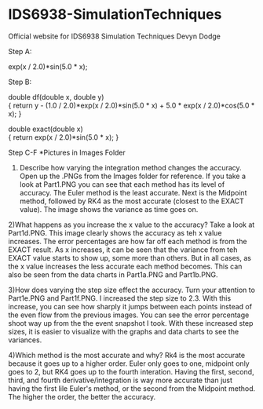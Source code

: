 # IDS6938-SimulationTechniques
Official website for IDS6938 Simulation Techniques
Devyn Dodge

Step A:

exp(x / 2.0)*sin(5.0 * x);

Step B:

double df(double x, double y)           
{
	return y - (1.0 / 2.0)*exp(x / 2.0)*sin(5.0 * x) + 5.0 * exp(x / 2.0)*cos(5.0 * x);
}


double exact(double x)           
{
	return exp(x / 2.0)*sin(5.0 * x);
}

Step C-F *Pictures in Images Folder

1) Describe how varying the integration method changes the accuracy.
Open up the .PNGs from the Images folder for reference. If you take a look at Part1.PNG you can see that each method has its level of accuracy. 
The Euler method is the least accurate. Next is the Midpoint method, followed by RK4 as the most accurate (closest to the EXACT value). 
The image shows the variance as time goes on.  

2)What happens as you increase the x value to the accuracy?
Take a look at Part1d.PNG. This image clearly shows the accuracy as teh x value increases. The error percentages are how far off each method is from the EXACT result. 
As x increases, it can be seen that the variance from teh EXACT value starts to show up, some more than others. 
But in all cases, as the x value increases the less accurate each method becomes. This can also be seen from the data charts in Part1a.PNG and Part1b.PNG. 

3)How does varying the step size effect the accuracy.
Turn your attention to Part1e.PNG and Part1f.PNG. I increased the step size to 2.3. 
With this increase, you can see how sharply it jumps between each points instead of the even flow from the previous images. 
You can see the error percentage shoot way up from the the event snapshot I took. With these increased step sizes, it is easier 
to visualize with the graphs and data charts to see the variances.  

4)Which method is the most accurate and why?
Rk4 is the most accurate because it goes up to a higher order. Euler only goes to one, midpoint only goes to 2, but RK4 goes up to the fourth interation. 
Having the first, second, third, and fourth derivative/integration is way more accurate than just having the first lile Euler's method, or the 
second from the Midpoint method. The higher the order, the better the accuracy.  

